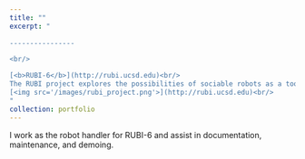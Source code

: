 ```yaml
---
title: ""
excerpt: "  
  
----------------

<br/>

[<b>RUBI-6</b>](http://rubi.ucsd.edu)<br/>
The RUBI project explores the possibilities of sociable robots as a tool for education and enrichment for toddlers in early childhood education environments.<br/>
[<img src='/images/rubi_project.png'>](http://rubi.ucsd.edu)<br/>
"
collection: portfolio
---
```


I work as the robot handler for RUBI-6 and assist in documentation, maintenance, and demoing.
